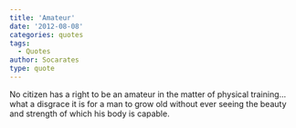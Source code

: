 ```yaml
---
title: 'Amateur'
date: '2012-08-08'
categories: quotes
tags:
  - Quotes
author: Socarates
type: quote
---
```


No citizen has a right to be an amateur in the matter of physical training…what a disgrace it is for a man to grow old without ever seeing the beauty and strength of which his body is capable.
